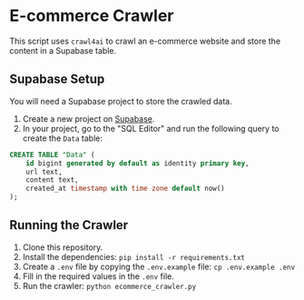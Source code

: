# E-commerce Crawler

This script uses `crawl4ai` to crawl an e-commerce website and store the content in a Supabase table.

## Supabase Setup

You will need a Supabase project to store the crawled data.

1.  Create a new project on [Supabase](https://supabase.com/).
2.  In your project, go to the "SQL Editor" and run the following query to create the `Data` table:

```sql
CREATE TABLE "Data" (
    id bigint generated by default as identity primary key,
    url text,
    content text,
    created_at timestamp with time zone default now()
);
```

## Running the Crawler

1.  Clone this repository.
2.  Install the dependencies: `pip install -r requirements.txt`
3.  Create a `.env` file by copying the `.env.example` file: `cp .env.example .env`
4.  Fill in the required values in the `.env` file.
5.  Run the crawler: `python ecommerce_crawler.py`